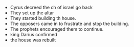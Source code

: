 - Cyrus decreed the ch of israel go back
- They set up the altar
- They started building th house.
- The opposers came in to frustrate and stop the building.
- The prophets encouraged them to continue.
- king Darius confirmed
- the house was rebuilt
